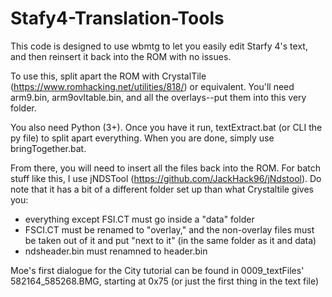 # Stafy4-Translation-Tools
This code is designed to use wbmtg to let you easily edit Starfy 4's text, and then reinsert it back into
the ROM with no issues.

To use this, split apart the ROM with CrystalTile (https://www.romhacking.net/utilities/818/) or equivalent.
You'll need arm9.bin, arm9ovltable.bin, and all the overlays--put them into this very folder.

You also need Python (3+). Once you have it run, textExtract.bat (or CLI the py file) to split apart
everything. When you are done, simply use bringTogether.bat.

From there, you will need to insert all the files back into the ROM. For batch stuff like this, I use
jNDSTool (https://github.com/JackHack96/jNdstool). Do note that it has a bit of a different folder set up
than what Crystaltile gives you:
- everything except FSI.CT must go inside a "data" folder
- FSCI.CT must be renamed to "overlay," and the non-overlay files must be taken out of it and put "next
  to it" (in the same folder as it and data)
- ndsheader.bin must renamned to header.bin

Moe's first dialogue for the City tutorial can be found in 0009_textFiles' 582164_585268.BMG, starting
at 0x75 (or just the first thing in the text file)